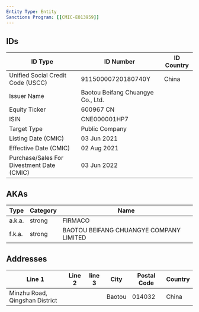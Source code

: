 ```yaml
---
Entity Type: Entity
Sanctions Program: [[CMIC-EO13959]]
---
```


## IDs
| ID Type | ID Number | ID Country |
|---------|-----------|------------|
| Unified Social Credit Code (USCC) | 91150000720180740Y | China |
| Issuer Name | Baotou Beifang Chuangye Co., Ltd. |  |
| Equity Ticker | 600967  CN |  |
| ISIN | CNE000001HP7 |  |
| Target Type | Public Company |  |
| Listing Date (CMIC) | 03 Jun 2021 |  |
| Effective Date (CMIC) | 02 Aug 2021 |  |
| Purchase/Sales For Divestment Date (CMIC) | 03 Jun 2022 |  |


## AKAs
| Type | Category | Name      | 
|------|----------|-----------|
| a.k.a. | strong | FIRMACO |
| f.k.a. | strong | BAOTOU BEIFANG CHUANGYE COMPANY LIMITED |


## Addresses
| Line 1 | Line 2 | line 3 | City | Postal Code| Country | 
|--------|--------|--------|------|------------|---------|
| Minzhu Road, Qingshan District |  |  | Baotou | 014032 | China |

